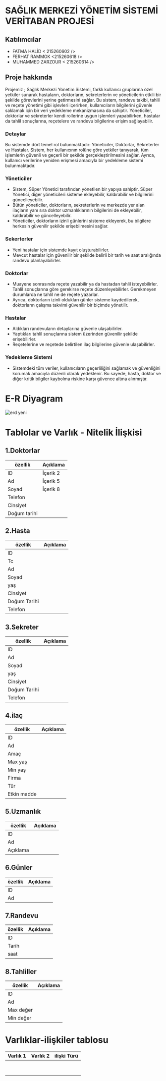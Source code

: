 # SAĞLIK MERKEZİ YÖNETİM SİSTEMİ VERİTABAN PROJESİ

## Katılımcılar

- FATMA HALİD < 215260602 />
-  FERHAT RAMMOK <215260618 />
-  MUHAMMED ZARZOUR < 215260614 />

  ## Proje hakkında

 Projemiz ; Sağlık Merkezi Yönetim Sistemi, farklı kullanıcı 
gruplarına özel yetkiler sunarak hastaların, 
doktorların, sekreterlerin ve yöneticilerin etkili bir 
şekilde görevlerini yerine getirmesini sağlar. Bu 
sistem, randevu takibi, tahlil ve reçete yönetimi gibi 
işlevleri içerirken, kullanıcıların bilgilerini güvenle 
saklamak için bir veri yedekleme mekanizmasına 
da sahiptir. Yöneticiler, doktorlar ve sekreterler 
kendi rollerine uygun işlemleri yapabilirken, 
hastalar da tahlil sonuçlarına, reçetelere ve 
randevu bilgilerine erişim sağlayabilir.

### Detaylar
Bu sistemde dört temel rol bulunmaktadır: 
Yöneticiler, Doktorlar, Sekreterler ve Hastalar. 
Sistem, her kullanıcının rolüne göre yetkiler 
tanıyarak, tüm işlemlerin güvenli ve geçerli bir 
şekilde gerçekleştirilmesini sağlar. Ayrıca, kullanıcı 
verilerine yeniden erişmesi amacıyla bir 
yedekleme sistemi bulunmaktadır.

### Yöneticiler
- Sistem, Süper Yönetici tarafından yönetilen 
bir yapıya sahiptir. Süper Yönetici, diğer 
yöneticileri sisteme ekleyebilir, kaldırabilir ve 
bilgilerini güncelleyebilir.
- Bütün yöneticiler, doktorların, sekreterlerin ve 
merkezde yer alan ilaçların yanı sıra doktor 
uzmanlıklarının bilgilerini de ekleyebilir, 
kaldırabilir ve güncelleyebilir.
-  Yöneticiler, doktorların izinli günlerini sisteme 
ekleyerek, bu bilgilere herkesin güvenilir 
şekilde erişebilmesini sağlar.

### Sekerterler
- Yeni hastalar için sistemde kayıt 
oluşturabilirler.
- Mevcut hastalar için güvenilir bir şekilde belirli 
bir tarih ve saat aralığında randevu 
planlayabilirler.

### Doktorlar
- Muayene sonrasında reçete yazabilir ya da 
hastadan tahlil isteyebilirler. Tahlil sonuçlarına 
göre gerekirse reçete düzenleyebilirler. 
Gerekmeyen durumlarda ne tahlil ne de reçete 
yazarlar.
- Ayrıca, doktorların izinli oldukları günler 
sisteme kaydedilerek, doktorların çalışma 
takvimi güvenilir bir biçimde yönetilir.

### Hastalar
- Aldıkları randevuların detaylarına güvenle 
ulaşabilirler.
- Yaptıkları tahlil sonuçlarına sistem üzerinden 
güvenilir şekilde erişebilirler.
- Reçetelerine ve reçetede belirtilen ilaç 
bilgilerine güvenle ulaşabilirler.

### Yedekleme Sistemi
- Sistemdeki tüm veriler, kullanıcıların 
geçerliliğini sağlamak ve güvenliğini korumak 
amacıyla düzenli olarak yedeklenir. Bu 
sayede, hasta, doktor ve diğer kritik bilgiler 
kaybolma riskine karşı güvence altına 
alınmıştır.

# E-R Diyagram

![erd yeni](https://github.com/user-attachments/assets/7a21eff1-58a9-443e-ae92-af5f1b6fcba2)

# Tablolar ve Varlık - Nitelik İlişkisi

## 1.Doktorlar

| özellik       | Açıklama    | 
|--------------|--------------|
| ID           | İçerik 2     |
| Ad           | İçerik 5     |
| Soyad        | İçerik 8     |
| Telefon      |              |
| Cinsiyet     |              |
|Doğum tarihi  |              |

## 2.Hasta

|özellik   | Açıklama |
|----------|----------|
|ID        |          |
|Tc        |          |
|Ad        |          |
|Soyad     |          |
|yaş       |          |
|Cinsiyet  |          |
|Doğum Tarihi |       |
|Telefon   |          |

## 3.Sekreter

|özellik   | Açıklama |
|----------|----------|
|ID        |          |
|Ad        |          |
|Soyad     |          |
|yaş       |          |
|Cinsiyet  |          |
|Doğum Tarihi |       |
|Telefon   |          |

## 4.ilaç

|özellik   | Açıklama |
|----------|----------|
|ID        |          |
|Ad        |          |
|Amaç      |          |
|Max yaş   |          |
|Min yaş   |          |
|Firma     |          |
|Tür       |          |
|Etkin madde|          |

## 5.Uzmanlık

|özellik   | Açıklama |
|----------|----------|
|ID        |          |
|Ad        |          |
|Açıklama  |          |

## 6.Günler

|özellik   | Açıklama |
|----------|----------|
|ID        |          |
|Ad        |          |

## 7.Randevu

|özellik   | Açıklama |
|----------|----------|
|ID        |          |
|Tarih     |          |
|saat      |          |

## 8.Tahliller

|özellik   | Açıklama |
|----------|----------|
|ID        |          |
|Ad        |          |
|Max değer |          |
|Min değer |          |



# Varlıklar-ilişkiler tablosu
|Varlık 1  | Varlık 2 | ilişki Türü|
|----------|----------|------------|
|          |          |            |
|          |          |            |
|          |          |            | 
|          |          |            | 
|          |          |            |
|          |          |            |
|          |          |            |
|          |          |            |



